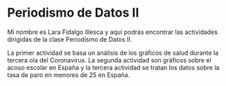 
# Periodismo de Datos II

Mi nombre es Lara Fidalgo Illesca y aquí podrás encontrar las actividades dirigidas de la clase Periodismo de Datos II. 

La primer actividad se basa un análisis de los gráficos de salud durante la tercera ola del Coronavirus. La segunda actividad son gráficos sobre el acoso escolar en España y la tercera actividad se tratan los datos sobre la tasa de paro en menores de 25 en España.
